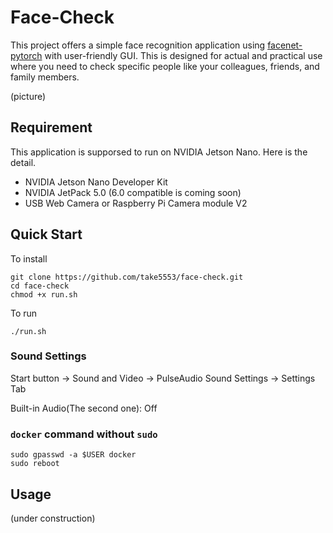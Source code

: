 # Face-Check

This project offers a simple face recognition application using [facenet-pytorch](https://github.com/timesler/facenet-pytorch) with user-friendly GUI. This is designed for actual and practical use where you need to check specific people like your colleagues, friends, and family members.

(picture)

## Requirement

This application is supporsed to run on NVIDIA Jetson Nano. Here is the detail.

* NVIDIA Jetson Nano Developer Kit
* NVIDIA JetPack 5.0 (6.0 compatible is coming soon)
* USB Web Camera or Raspberry Pi Camera module V2

## Quick Start

To install

~~~
git clone https://github.com/take5553/face-check.git
cd face-check
chmod +x run.sh
~~~

To run

~~~
./run.sh
~~~



### Sound Settings

Start button -> Sound and Video -> PulseAudio Sound Settings -> Settings Tab

Built-in Audio(The second one): Off

### `docker` command without `sudo`

~~~
sudo gpasswd -a $USER docker
sudo reboot
~~~

## Usage

(under construction)

## 